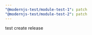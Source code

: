 ```yaml
---
"@modernjs-test/module-test-1": patch
"@modernjs-test/module-test-2": patch
---
```


test create release
